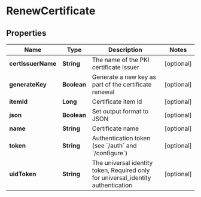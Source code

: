 

# RenewCertificate


## Properties

| Name | Type | Description | Notes |
|------------ | ------------- | ------------- | -------------|
|**certIssuerName** | **String** | The name of the PKI certificate issuer |  [optional] |
|**generateKey** | **Boolean** | Generate a new key as part of the certificate renewal |  [optional] |
|**itemId** | **Long** | Certificate item id |  [optional] |
|**json** | **Boolean** | Set output format to JSON |  [optional] |
|**name** | **String** | Certificate name |  [optional] |
|**token** | **String** | Authentication token (see &#x60;/auth&#x60; and &#x60;/configure&#x60;) |  [optional] |
|**uidToken** | **String** | The universal identity token, Required only for universal_identity authentication |  [optional] |



